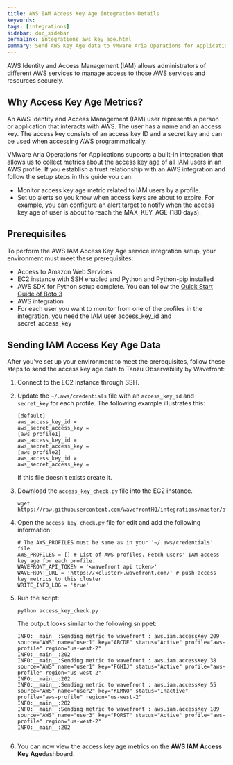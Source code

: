 ```yaml
---
title: AWS IAM Access Key Age Integration Details
keywords:
tags: [integrations]
sidebar: doc_sidebar
permalink: integrations_aws_key_age.html
summary: Send AWS Key Age data to VMware Aria Operations for Applications (formerly known as Tanzu Observability by Wavefront).
---
```


AWS Identity and Access Management (IAM) allows administrators of different AWS services to manage access to those AWS services and resources securely.

## Why Access Key Age Metrics?

An AWS Identity and Access Management (IAM) user represents a person or application that interacts with AWS. The user has a name and an access key. The access key consists of an access key ID and a secret key and can be used when accessing AWS programmatically.

VMware Aria Operations for Applications supports a built-in integration that allows us to collect metrics about the access key age of all IAM users in an AWS profile. If you establish a trust relationship with an AWS integration and follow the setup steps in this guide you can:
* Monitor access key age metric related to IAM users by a profile.
* Set up alerts so you know when access keys are about to expire. For example, you can configure an alert target to notify when the access key age of user is about to reach the MAX_KEY_AGE (180 days).

## Prerequisites

To perform the AWS IAM Access Key Age service integration setup, your environment must meet these prerequisites:
* Access to Amazon Web Services
* EC2 instance with SSH enabled and Python and Python-pip installed
* AWS SDK for Python setup complete. You can follow the [Quick Start Guide of Boto 3](https://github.com/boto/boto3)
* AWS integration
* For each user you want to monitor from one of the profiles in the integration, you need the IAM user access_key_id and secret_access_key

## Sending IAM Access Key Age Data

After you've set up your environment to meet the prerequisites, follow these steps to send the access key age data to Tanzu Observability by Wavefront:
1. Connect to the EC2 instance through SSH.
2. Update the `~/.aws/credentials` file with an `access_key_id` and `secret_key` for each profile. The following example illustrates this:
  
   ```
   [default]
   aws_access_key_id =
   aws_secret_access_key =
   [aws_profile1]
   aws_access_key_id =
   aws_secret_access_key =
   [aws_profile2]
   aws_access_key_id =
   aws_secret_access_key =
   ```
   If this file doesn't exists create it.
3. Download the `access_key_check.py` file into the EC2 instance.
   ```
   wget https://raw.githubusercontent.com/wavefrontHQ/integrations/master/aws/scripts/access_key_check.py
   ```
4. Open the `access_key_check.py` file for edit and add the following information:
   ```
   # The AWS_PROFILES must be same as in your '~/.aws/credentials' file
   AWS_PROFILES = [] # List of AWS profiles. Fetch users' IAM access key age for each profile.
   WAVEFRONT_API_TOKEN = '<wavefront api token>'
   WAVEFRONT_URL = 'https://<cluster>.wavefront.com/' # push access key metrics to this cluster
   WRITE_INFO_LOG = 'true'
   ```
5. Run the script:
   ```
   python access_key_check.py
   ```
   
   The output looks similar to the following snippet:

    ```
    INFO:__main__:Sending metric to wavefront : aws.iam.accessKey 209 source="AWS" name="user1" key="ABCDE" status="Active" profile="aws-profile" region="us-west-2"
    INFO:__main__:202
    INFO:__main__:Sending metric to wavefront : aws.iam.accessKey 38 source="AWS" name="user1" key="FGHIJ" status="Active" profile="aws-profile" region="us-west-2"
    INFO:__main__:202
    INFO:__main__:Sending metric to wavefront : aws.iam.accessKey 55 source="AWS" name="user2" key="KLMNO" status="Inactive" profile="aws-profile" region="us-west-2"
    INFO:__main__:202
    INFO:__main__:Sending metric to wavefront : aws.iam.accessKey 189 source="AWS" name="user3" key="PQRST" status="Active" profile="aws-profile" region="us-west-2"
    INFO:__main__:202
  
    ```
6. You can now view the access key age metrics on the **AWS IAM Access Key Age**dashboard.
